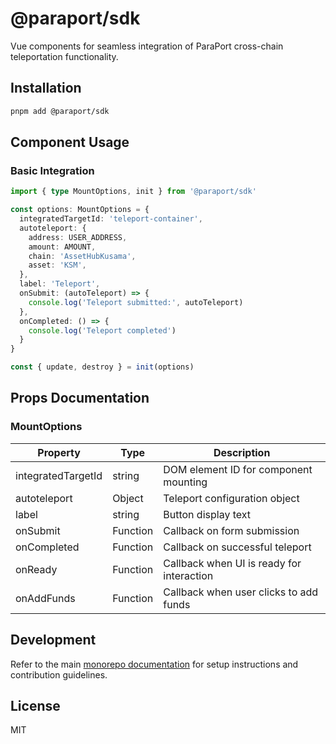 # @paraport/sdk

Vue components for seamless integration of ParaPort cross-chain teleportation functionality.

## Installation

```bash
pnpm add @paraport/sdk
```

## Component Usage

### Basic Integration

```typescript
import { type MountOptions, init } from '@paraport/sdk'

const options: MountOptions = {
  integratedTargetId: 'teleport-container',
  autoteleport: {
    address: USER_ADDRESS,
    amount: AMOUNT,
    chain: 'AssetHubKusama',
    asset: 'KSM',
  },
  label: 'Teleport',
  onSubmit: (autoTeleport) => {
    console.log('Teleport submitted:', autoTeleport)
  },
  onCompleted: () => {
    console.log('Teleport completed')
  }
}

const { update, destroy } = init(options)
```

## Props Documentation

### MountOptions

| Property | Type | Description |
|----------|------|-------------|
| integratedTargetId | string | DOM element ID for component mounting |
| autoteleport | Object | Teleport configuration object |
| label | string | Button display text |
| onSubmit | Function | Callback on form submission |
| onCompleted | Function | Callback on successful teleport |
| onReady | Function | Callback when UI is ready for interaction |
| onAddFunds | Function | Callback when user clicks to add funds |

## Development

Refer to the main [monorepo documentation](../README.md) for setup instructions and contribution guidelines.

## License

MIT